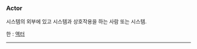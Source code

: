 ### Actor
시스템의 외부에 있고 시스템과 상호작용을 하는 사람 또는 시스템.


한 : [액터](https://github.com/notRoyKim/TIL/blob/main/CS/%E3%85%87.md#%EC%95%A1%ED%84%B0)
***
